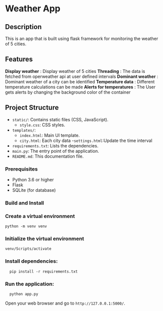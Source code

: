# Weather App

## Description
This is an app that is built using flask framework for monitoring the weather of 5 cities.

## Features

**Display weather** : Display weather of 5 cities
**Threading** : The data is fetched from operweather api at user defined intervals
**Dominant weather** : Dominant weather of a city can be identified
**Temperature data** : Different temperature calculations can be made
**Alerts for temperatures**  : The User gets alerts by changing the background color of the container


## Project Structure
  - `static/`: Contains static files (CSS, JavaScript).
      - `style.css`: CSS styles.
  - `templates/`:
      - `index.html`: Main UI template.
      - `city.html`: Each city data
      -`settings.html`:Update the time interval
- `requirements.txt`: Lists the dependencies.
- `main.py`: The entry point of the application.
- `README.md`: This documentation file.

 ### Prerequisites
  - Python 3.6 or higher
  - Flask
  - SQLite (for database)

### Build and Install
  ###  Create a virtual environment 
    python -m venv venv
  ### Initialize the virtual environment 
    venv/Scripts/activate
  ### Install dependencies:
      pip install -r requirements.txt
  ### Run the application:
      python app.py
  Open your web browser and go to `http://127.0.0.1:5000/`.